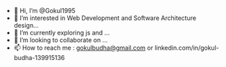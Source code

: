 - 👋 Hi, I’m @Gokul1995
- 👀 I’m interested in Web Development and Software Architecture design...
- 🌱 I’m currently exploring js and ...
- 💞️ I’m looking to collaborate on ...
- 📫 How to reach me : gokulbudha@gmail.com or linkedin.com/in/gokul-budha-139915136 

<!---
Gokul1995/Gokul1995 is a ✨ special ✨ repository because its `README.md` (this file) appears on your GitHub profile.
You can click the Preview link to take a look at your changes.
--->
